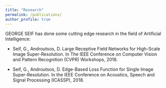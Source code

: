 ```yaml
---
title: "Research"
permalink: /publications/
author_profile: true
---
```


GEORGE SEIF has done some cutting edge research in the field of Artificial Intelligence:

* Seif, G., Androutsos, D. Large Receptive Field Networks for High-Scale Image Super-Resolution. In The IEEE Conference on Computer Vision and Pattern Recognition (CVPR) Workshops, 2018.

* Seif, G., Androutsos, D. Edge-Based Loss Function for Single Image Super-Resolution. In the IEEE  Conference on Acoustics, Speech and Signal Processing (ICASSP), 2018.
